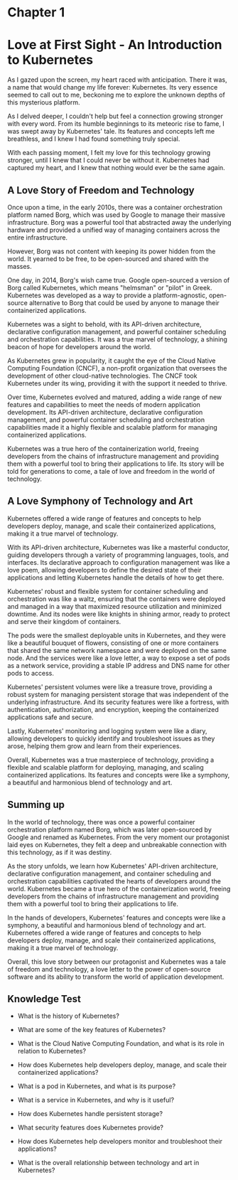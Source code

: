 # Chapter 1

# Love at First Sight - An Introduction to Kubernetes

As I gazed upon the screen, my heart raced with anticipation. There it was, a name that would change my life forever: Kubernetes. Its very essence seemed to call out to me, beckoning me to explore the unknown depths of this mysterious platform.

As I delved deeper, I couldn't help but feel a connection growing stronger with every word. From its humble beginnings to its meteoric rise to fame, I was swept away by Kubernetes' tale. Its features and concepts left me breathless, and I knew I had found something truly special.

With each passing moment, I felt my love for this technology growing stronger, until I knew that I could never be without it. Kubernetes had captured my heart, and I knew that nothing would ever be the same again.

## A Love Story of Freedom and Technology

Once upon a time, in the early 2010s, there was a container orchestration platform named Borg, which was used by Google to manage their massive infrastructure. Borg was a powerful tool that abstracted away the underlying hardware and provided a unified way of managing containers across the entire infrastructure.

However, Borg was not content with keeping its power hidden from the world. It yearned to be free, to be open-sourced and shared with the masses.

One day, in 2014, Borg's wish came true. Google open-sourced a version of Borg called Kubernetes, which means "helmsman" or "pilot" in Greek. Kubernetes was developed as a way to provide a platform-agnostic, open-source alternative to Borg that could be used by anyone to manage their containerized applications.

Kubernetes was a sight to behold, with its API-driven architecture, declarative configuration management, and powerful container scheduling and orchestration capabilities. It was a true marvel of technology, a shining beacon of hope for developers around the world.

As Kubernetes grew in popularity, it caught the eye of the Cloud Native Computing Foundation (CNCF), a non-profit organization that oversees the development of other cloud-native technologies. The CNCF took Kubernetes under its wing, providing it with the support it needed to thrive.

Over time, Kubernetes evolved and matured, adding a wide range of new features and capabilities to meet the needs of modern application development. Its API-driven architecture, declarative configuration management, and powerful container scheduling and orchestration capabilities made it a highly flexible and scalable platform for managing containerized applications.

Kubernetes was a true hero of the containerization world, freeing developers from the chains of infrastructure management and providing them with a powerful tool to bring their applications to life. Its story will be told for generations to come, a tale of love and freedom in the world of technology.

## A Love Symphony of Technology and Art

Kubernetes offered a wide range of features and concepts to help developers deploy, manage, and scale their containerized applications, making it a true marvel of technology.

With its API-driven architecture, Kubernetes was like a masterful conductor, guiding developers through a variety of programming languages, tools, and interfaces. Its declarative approach to configuration management was like a love poem, allowing developers to define the desired state of their applications and letting Kubernetes handle the details of how to get there.

Kubernetes' robust and flexible system for container scheduling and orchestration was like a waltz, ensuring that the containers were deployed and managed in a way that maximized resource utilization and minimized downtime. And its nodes were like knights in shining armor, ready to protect and serve their kingdom of containers.

The pods were the smallest deployable units in Kubernetes, and they were like a beautiful bouquet of flowers, consisting of one or more containers that shared the same network namespace and were deployed on the same node. And the services were like a love letter, a way to expose a set of pods as a network service, providing a stable IP address and DNS name for other pods to access.

Kubernetes' persistent volumes were like a treasure trove, providing a robust system for managing persistent storage that was independent of the underlying infrastructure. And its security features were like a fortress, with authentication, authorization, and encryption, keeping the containerized applications safe and secure.

Lastly, Kubernetes' monitoring and logging system were like a diary, allowing developers to quickly identify and troubleshoot issues as they arose, helping them grow and learn from their experiences.

Overall, Kubernetes was a true masterpiece of technology, providing a flexible and scalable platform for deploying, managing, and scaling containerized applications. Its features and concepts were like a symphony, a beautiful and harmonious blend of technology and art.

## Summing up

In the world of technology, there was once a powerful container orchestration platform named Borg, which was later open-sourced by Google and renamed as Kubernetes. From the very moment our protagonist laid eyes on Kubernetes, they felt a deep and unbreakable connection with this technology, as if it was destiny.

As the story unfolds, we learn how Kubernetes' API-driven architecture, declarative configuration management, and container scheduling and orchestration capabilities captivated the hearts of developers around the world. Kubernetes became a true hero of the containerization world, freeing developers from the chains of infrastructure management and providing them with a powerful tool to bring their applications to life.

In the hands of developers, Kubernetes' features and concepts were like a symphony, a beautiful and harmonious blend of technology and art. Kubernetes offered a wide range of features and concepts to help developers deploy, manage, and scale their containerized applications, making it a true marvel of technology.

Overall, this love story between our protagonist and Kubernetes was a tale of freedom and technology, a love letter to the power of open-source software and its ability to transform the world of application development.

## Knowledge Test

- What is the history of Kubernetes?

- What are some of the key features of Kubernetes?

- What is the Cloud Native Computing Foundation, and what is its role in relation to Kubernetes?

- How does Kubernetes help developers deploy, manage, and scale their containerized applications?

- What is a pod in Kubernetes, and what is its purpose?

- What is a service in Kubernetes, and why is it useful?

- How does Kubernetes handle persistent storage?

- What security features does Kubernetes provide?

- How does Kubernetes help developers monitor and troubleshoot their applications?

- What is the overall relationship between technology and art in Kubernetes?
